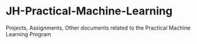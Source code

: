 # JH-Practical-Machine-Learning
Projects, Assignments, Other documents related to the Practical Machine Learning Program
